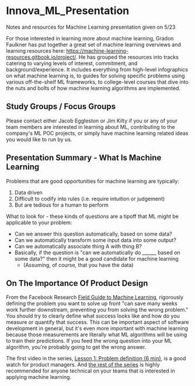 # Innova_ML_Presentation

Notes and resources for Machine Learning presentation given on 5/23

For those interested in learning more about machine learning, Gradon Faulkner has put together a great set of machine learning overviews and learning resources here: https://machine-learning-resources.gitbook.io/project/. He has grouped the resources into tracks catering to varying levels of interest, commitment, and background/experience. It includes everything from high-level infographics on what machine learning is, to guides for solving specific problems using various off-the-shelf ML frameworks, to college-level courses that dive into the nuts and bolts of how machine learning algorithms are implemented.

## Study Groups / Focus Groups

Please contact either Jacob Eggleston or Jim Kilty if you or any of your team members are interested in learning about ML, contributing to the company's ML POC projects, or simply have machine learning related ideas you would like to run by us.

## Presentation Summary - What Is Machine Learning

Problems that are good opportunities for machine learning are typically:
1) Data driven
2) Difficult to codify into rules (i.e. require intuition or judgement)
3) But are tedious for a human to perform

What to look for - these kinds of questions are a tipoff that ML might be applicable to your problem:

* Can we answer this question automatically, based on some data?
* Can we automatically transform some input data into some output?
* Can we automatically associate thing A with thing B?
* Basically, if the question is "can we automatically do ______ based on some data?" then it might be a good candidate for machine learning
    * (Assuming, of course, that you have the data)

## On The Importance Of Product Design

From the Facebook Research [Field Guide to Machine Learning](https://research.fb.com/the-facebook-field-guide-to-machine-learning-video-series/), rigorously defining the problem you want to solve up front "can save many weeks work further downstream, preventing you from solving the wrong problem." You should try to clearly define what success looks like and how do you measure or quantify that success. This can be important aspect of software development in general, but it's even more important with machine learning because those measurements are literally what ML algorithms will be using to train their predictions. If you feed the wrong question into your ML algorithm, you're probably going to get the wrong answer.

The first video in the series, [Lesson 1: Problem definition (6 min)](https://research.fb.com/videos/field-guide-to-machine-learning-lesson-1-problem-definition/), is a good watch for product managers. And [the rest of the series](https://research.fb.com/the-facebook-field-guide-to-machine-learning-video-series/) is highly recommended for anyone technical on your teams that is interested in applying machine learning.

